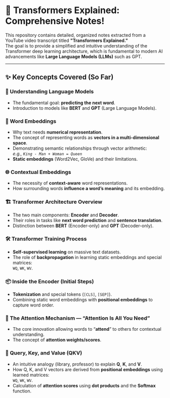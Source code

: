 # 🧠 Transformers Explained: Comprehensive Notes!

This repository contains detailed, organized notes extracted from a YouTube video transcript titled **"Transformers Explained."**  
The goal is to provide a simplified and intuitive understanding of the Transformer deep learning architecture, which is fundamental to modern AI advancements like **Large Language Models (LLMs)** such as GPT.

---



## ✨ Key Concepts Covered (So Far)

### 🔡 Understanding Language Models
- The fundamental goal: **predicting the next word**.
- Introduction to models like **BERT** and **GPT** (Large Language Models).

### 🧊 Word Embeddings
- Why text needs **numerical representation**.
- The concept of representing words as **vectors in a multi-dimensional space**.
- Demonstrating semantic relationships through vector arithmetic:  
  _e.g., `King - Man + Woman = Queen`_
- **Static embeddings** (Word2Vec, GloVe) and their limitations.

### 🌐 Contextual Embeddings
- The necessity of **context-aware** word representations.
- How surrounding words **influence a word’s meaning** and its embedding.

### 🏗️ Transformer Architecture Overview
- The two main components: **Encoder** and **Decoder**.
- Their roles in tasks like **next word prediction** and **sentence translation**.
- Distinction between **BERT** (Encoder-only) and **GPT** (Decoder-only).

### 🛠️ Transformer Training Process
- **Self-supervised learning** on massive text datasets.
- The role of **backpropagation** in learning static embeddings and special matrices:  
  `WQ`, `WK`, `WV`.

### 📦 Inside the Encoder (Initial Steps)
- **Tokenization** and special tokens (`[CLS]`, `[SEP]`).
- Combining static word embeddings with **positional embeddings** to capture word order.

### 🎯 The Attention Mechanism — “Attention Is All You Need”
- The core innovation allowing words to “**attend**” to others for contextual understanding.
- The concept of **attention weights/scores**.

### 🧮 Query, Key, and Value (QKV)
- An intuitive analogy (library, professor) to explain **Q**, **K**, and **V**.
- How Q, K, and V vectors are derived from **positional embeddings** using learned matrices:  
  `WQ`, `WK`, `WV`.
- Calculation of **attention scores** using **dot products** and the **Softmax** function.

